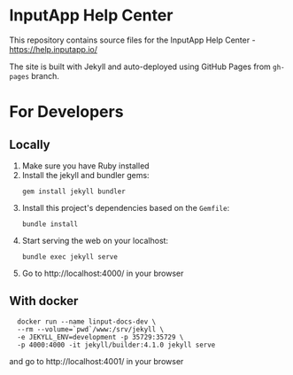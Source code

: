 # InputApp Help Center

This repository contains source files for the InputApp Help Center - https://help.inputapp.io/

The site is built with Jekyll and auto-deployed using GitHub Pages from `gh-pages` branch.

# For Developers

## Locally
1. Make sure you have Ruby installed
2. Install the jekyll and bundler gems:
   ```
   gem install jekyll bundler
   ```
3. Install this project's dependencies based on the `Gemfile`:
   ```
   bundle install
   ```
4. Start serving the web on your localhost:
   ```
   bundle exec jekyll serve
   ```
5. Go to http://localhost:4000/ in your browser

## With docker

```
  docker run --name linput-docs-dev \
  --rm --volume=`pwd`/www:/srv/jekyll \
  -e JEKYLL_ENV=development -p 35729:35729 \
  -p 4000:4000 -it jekyll/builder:4.1.0 jekyll serve
```

and go to http://localhost:4001/ in your browser
